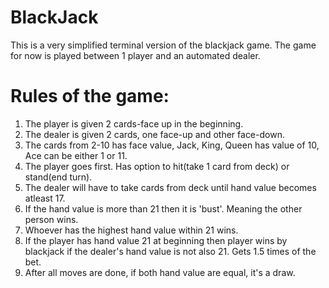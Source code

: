 # BlackJack
This is a very simplified terminal version of the blackjack game. The game for now is played between 1 player and an automated dealer.



# Rules of the game:
1. The player is given 2 cards-face up in the beginning.
2. The dealer is given 2 cards, one face-up and other face-down.
3. The cards from 2-10 has face value, Jack, King, Queen has value of 10, Ace can be either 1 or 11.
4. The player goes first. Has option to hit(take 1 card from deck) or stand(end turn).
5. The dealer will have to take cards from deck until hand value becomes atleast 17.
6. If the hand value is more than 21 then it is 'bust'. Meaning the other person wins.
7. Whoever has the highest hand value within 21 wins.
8. If the player has hand value 21 at beginning then player wins by blackjack if the dealer's hand value is not also 21. Gets 1.5 times of the bet.
9. After all moves are done, if both hand value are equal, it's a draw.
